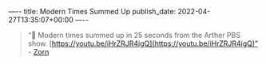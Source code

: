 —--
title: Modern Times Summed Up
publish_date: 2022-04-27T13:35:07+00:00
—--

> “🤔 Modern times summed up in 25 seconds from the Arther PBS show. [https://youtu.be/iHrZRJR4igQ](https://youtu.be/iHrZRJR4igQ)” - [Zorn](https://mikezornek.com/)
